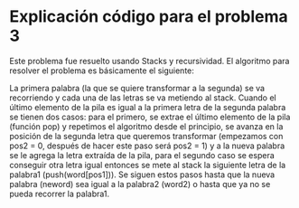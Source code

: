 # Explicación código para el problema 3

Este problema fue resuelto usando Stacks y recursividad. El algoritmo para resolver el problema es básicamente el siguiente: 

La primera palabra (la que se quiere transformar a la segunda) se va recorriendo y cada una de las letras se va metiendo al stack. Cuando el último elemento de la pila es igual a la primera letra de la segunda palabra se tienen dos casos: para el primero, se extrae el último elemento de la pila (función pop) y repetimos el algoritmo desde el principio, se avanza en la posición de la segunda letra que queremos transformar (empezamos con pos2 = 0, después de hacer este paso será pos2 = 1) y a la nueva palabra se le agrega la letra extraída de la pila, para el segundo caso se espera conseguir otra letra igual entonces se mete al stack la siguiente letra de la palabra1 (push(word[pos1])). Se siguen estos pasos hasta que la nueva palabra (neword) sea igual a la palabra2 (word2) o hasta que ya no se pueda recorrer la palabra1.